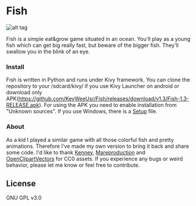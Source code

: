 # Fish
![alt tag](https://raw.github.com/KeyWeeUsr/Fish/master/screen.png)

Fish is a simple eat&grow game situated in an ocean. You'll play as a young fish which can get big really fast, but beware of the bigger fish. They'll swallow you in the blink of an eye.

### Install

Fish is written in Python and runs under Kivy framework.
You can clone the repository to your /sdcard/kivy/ if you use Kivy Launcher on android or download only APK(https://github.com/KeyWeeUsr/Fish/releases/download/v1.3/Fish-1.3-RELEASE.apk). For using the APK you need to enable installation from "Unknown sources".
If you use Windows, there is a [Setup](https://github.com/KeyWeeUsr/Fish/releases/download/v1.3/Fish-1.3-Setup.exe) file.

### About
As a kid I played a similar game with all those colorful fish and pretty animations. Therefore I've made my own version to bring it back and share some code.
I'd like to thank [Kenney](http://kenney.nl), [Mareproduction](http://www.freesound.org/people/mareproduction) and [OpenClipartVectors](https://pixabay.com/en/users/OpenClipartVectors-30363) for CC0 assets. If you experience any bugs or weird behavior, please let me know or feel free to contribute.

License
-------
GNU GPL v3.0
